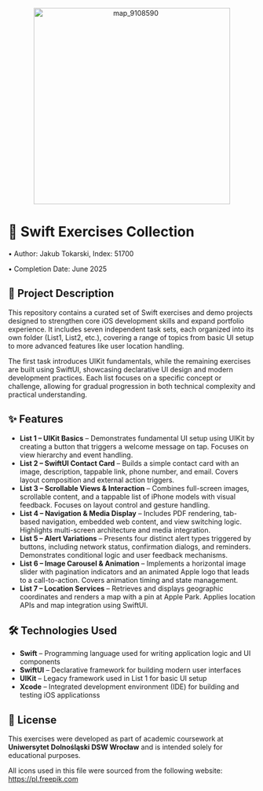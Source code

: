 <p align="center">
  <img width="400" height="400" alt="map_9108590" src="https://github.com/user-attachments/assets/d47630dd-e563-4fa8-b991-d9657fb9b1ec" />
</p>

# 📱 Swift Exercises Collection

• Author: Jakub Tokarski, Index: 51700 

• Completion Date: June 2025  


## 📄 Project Description

This repository contains a curated set of Swift exercises and demo projects designed to strengthen core iOS development skills and expand portfolio experience. It includes seven independent task sets, each organized into its own folder (List1, List2, etc.), covering a range of topics from basic UI setup to more advanced features like user location handling.

The first task introduces UIKit fundamentals, while the remaining exercises are built using SwiftUI, showcasing declarative UI design and modern development practices. Each list focuses on a specific concept or challenge, allowing for gradual progression in both technical complexity and practical understanding.

## ✨ Features

- **List 1 – UIKit Basics** – Demonstrates fundamental UI setup using UIKit by creating a button that triggers a welcome message on tap. Focuses on view hierarchy and event handling.  
- **List 2 – SwiftUI Contact Card** – Builds a simple contact card with an image, description, tappable link, phone number, and email. Covers layout composition and external action triggers.  
- **List 3 – Scrollable Views & Interaction** – Combines full-screen images, scrollable content, and a tappable list of iPhone models with visual feedback. Focuses on layout control and gesture handling.  
- **List 4 – Navigation & Media Display** – Includes PDF rendering, tab-based navigation, embedded web content, and view switching logic. Highlights multi-screen architecture and media integration.  
- **List 5 – Alert Variations** – Presents four distinct alert types triggered by buttons, including network status, confirmation dialogs, and reminders. Demonstrates conditional logic and user feedback mechanisms.  
- **List 6 – Image Carousel & Animation** – Implements a horizontal image slider with pagination indicators and an animated Apple logo that leads to a call-to-action. Covers animation timing and state management.  
- **List 7 – Location Services** – Retrieves and displays geographic coordinates and renders a map with a pin at Apple Park. Applies location APIs and map integration using SwiftUI.

## 🛠️ Technologies Used

- **Swift** – Programming language used for writing application logic and UI components  
- **SwiftUI** – Declarative framework for building modern user interfaces  
- **UIKit** – Legacy framework used in List 1 for basic UI setup  
- **Xcode** – Integrated development environment (IDE) for building and testing iOS applicationss
  
## 📄 License

This exercises were developed as part of academic coursework at **Uniwersytet Dolnośląski DSW Wrocław** and is intended solely for educational purposes.  

All icons used in this file were sourced from the following website: https://pl.freepik.com
